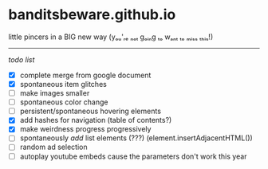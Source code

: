 # banditsbeware.github.io
little pincers in a BIG new way (yₒᵤ'ᵣₑ ₙₒₜ gₒᵢₙg ₜₒ wₐₙₜ ₜₒ ₘᵢₛₛ ₜₕᵢₛ!)

---

*todo list*
- [x] complete merge from google document
- [x] spontaneous item glitches
- [ ] make images smaller
- [ ] spontaneous color change
- [ ] persistent/spontaneous hovering elements
- [x] add hashes for navigation (table of contents?)
- [x] make weirdness progress progressively
- [ ] spontaneously *add* list elements (???) (element.insertAdjacentHTML())
- [ ] random ad selection
- [ ] autoplay youtube embeds cause the parameters don't work this year
